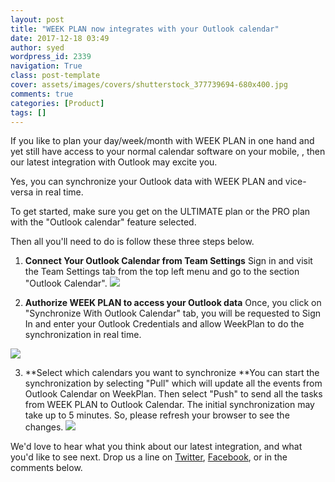 ```yaml
---
layout: post
title: "WEEK PLAN now integrates with your Outlook calendar"
date: 2017-12-18 03:49
author: syed
wordpress_id: 2339
navigation: True
class: post-template
cover: assets/images/covers/shutterstock_377739694-680x400.jpg
comments: true
categories: [Product]
tags: []
---
```

If you like to plan your day/week/month with WEEK PLAN in one hand and yet still have access to your normal calendar software on your mobile, , then our latest integration with Outlook may excite you.<!--more-->

Yes, you can synchronize your Outlook data with WEEK PLAN and vice-versa in real time.

To get started, make sure you get on the ULTIMATE plan or the PRO plan with the "Outlook calendar" feature selected.

Then all you'll need to do is follow these three steps below.

1. **Connect Your Outlook Calendar from Team Settings**
Sign in and visit the Team Settings tab from the top left menu and go to the section "Outlook Calendar".
![](http://weekplan.net/wp-content/uploads/2017/12/4cfe82883f8feb0fef76f94125bb9f54_Image202017-12-0520at2011.57.1020AM.2L250Q1N0q2T-Copy-300x169.png)

2. **Authorize WEEK PLAN to access your Outlook data**
Once, you click on "Synchronize With Outlook Calendar" tab, you will be requested to Sign In and enter your Outlook Credentials and allow WeekPlan to do the synchronization in real time.

![](http://weekplan.net/wp-content/uploads/2017/12/Image202017-12-0520at201.18.2020PM-230x300.png)

3. **Select which calendars you want to synchronize
**You can start the synchronization by selecting "Pull" which will update all the events from Outlook Calendar on WeekPlan. Then select "Push" to send all the tasks from WEEK PLAN to Outlook Calendar. The initial synchronization may take up to 5 minutes. So, please refresh your browser to see the changes.
![](http://weekplan.net/wp-content/uploads/2017/12/f7e1f492a9974b50cf7a39dacb76d2ac_Image25202017-12-052520at25201.20.412520PM.0y28060U1n1T-300x254.png)

We'd love to hear what you think about our latest integration, and what you'd like to see next. Drop us a line on [Twitter](https://twitter.com/weekplan), [Facebook](https://www.facebook.com/weekplan.net/), or in the comments below.

&nbsp;

